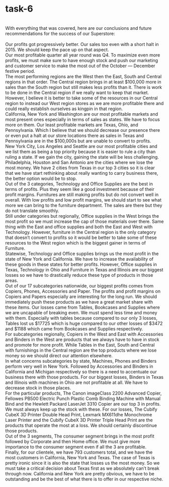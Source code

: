 # task-6
<br/>With everything that was covered, here are our conclusions and future recommendations for the success of our Superstore:
<br/>
<br/>Our profits got progressively better. Our sales too even with a short halt in 2015. We should keep the pace up on that aspect.
<br/>Our most profitable quarter all year round was Q4. To maximize even more profits, we must make sure to have enough stock and push our marketing and customer service to make the most out of the October — December festive period.
<br/>The most performing regions are the West then the East, South and Central regions in that order. The Central region brings in at least $100,000 more in sales than the South region but still makes less profits than it. There is work to be done in the Central region if we really want to keep that market. However, I believe it is better to take some of the resources in our Central region to instead our West region stores as we are more profitable there and could really establish ourselves as kingpin in that region.
<br/>California, New York and Washington are our most profitable markets and most present ones especially in terms of sales as states. We have to focus more on them. Our least profitable markets are Texas, Ohio, and Pennsylvania. Which I believe that we should decrease our presence there or even put a halt at our store locations there as sales in Texas and Pennsylvania are in the $100,000s but are unable to convert to profits.
<br/>New York City, Los Angeles and Seattle are our most profitable cities and we list them as being a top priority because it is easier to rule a city than ruling a state. If we gain the city, gaining the state will be less challenging. Philadelphia, Houston and San Antonio are the cities where we lose the most money. We have 2 cities from Texas in our top 3 cities so it is clear that we have start rethinking about really wanting to carry business there, the better option would be to stop.
<br/>Out of the 3 categories, Technology and Office Supplies are the best in terms of profits. Plus they seem like a good investment because of their profit margins. Furnitures are still making profits but do not convert well in overall. With low profits and low profit margins, we should start to see what more we can bring to the furniture department. The sales are there but they do not translate smoothly.
<br/>Still under categories but regionally, Office supplies in the West brings the most profit so we must increase the cap of those materials over there. Same thing with the East and office supplies and both the East and West with Technology. However, furniture in the Central region is the only category that doesn’t convert to profits so it would be better to take some of these resources to the West region which is the biggest gainer in terms of Furniture.
<br/>Statewise, Technology and Office supplies brings us the most profit in the state of New York and California. We have to increase the availability of these goods in these states for better profits. However, Office supplies in Texas, Technology in Ohio and Furniture in Texas and Illinois are our biggest losses so we have to drastically reduce these type of products in those areas.
<br/>Out of our 17 subcategories nationwide, our biggest profits comes from Copiers, Phones, Accessories and Paper. The profits and profit margins on Copiers and Papers especially are interesting for the long run. We should immediately push these products as we have a great market share with these items. Our losses came from Tables, Bookcases and Supplies where we are uncapable of breaking even. We must spend less time and money with them. Especially with tables because compared to our only 3 losses, Tables lost us $17725 which is huge compared to our other losses of $3472 and $1188 which came from Bookcases and Supplies respectively.
<br/>For subcategories regionally, Copiers in the West and East with Accessories and Binders in the West are products that we always have to have in stock and promote for more profit. While Tables in the East, South and Central with furnishings in the Central region are the top products where we lose money so we should direct our attention elsewhere.
<br/>In what concerns subcategories by state, Machines, Phones and Binders perform very well in New York. Followed by Accessories and Binders in California and Michigan respectively so there is a need to accentuate our business there with those products. For our biggest losses, Binders in Texas and Illinois with machines in Ohio are not profitable at all. We have to decrease stock in those places.
<br/>For the particular products, The Canon imageClass 2200 Advanced Copier, Fellowes PB500 Electric Punch Plastic Comb Binding Machine with Manual Bind and the Hewlett Packard LaserJet 3310 Copier are our top 3 in profits. We must always keep up the stock with these. For our losses, The Cubify CubeX 3D Printer Double Head Print, Lexmark MX611dhe Monochrome Laser Printer and the Cubify CubeX 3D Printer Triple Head Print are the products that operate the most at a loss. We should certainly discontinue those products.
<br/>Out of the 3 segments, The consumer segment brings in the most profit followed by Corporate and then Home office. We must give more importance to the consumer segment even if all the 3 are profitable.
<br/>Finally, for our clientele, we have 793 customers total, and we have the most customers in California, New York and Texas. The case of Texas is pretty ironic since it is also the state that losses us the most money. So we must take a critical decision about Texas first as we absolutely can’t break through now. California and New York are pretty obvious, we have to be outstanding and be the best of what there is to offer in our respective niche.
